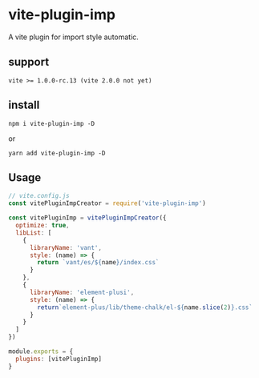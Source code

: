 # vite-plugin-imp

A vite plugin for import style automatic.

## support
```
vite >= 1.0.0-rc.13 (vite 2.0.0 not yet)
```

## install
```
npm i vite-plugin-imp -D
```
or
```
yarn add vite-plugin-imp -D
```

## Usage

``` js
// vite.config.js
const vitePluginImpCreator = require('vite-plugin-imp')

const vitePluginImp = vitePluginImpCreator({
  optimize: true,
  libList: [
    {
      libraryName: 'vant',
      style: (name) => {
        return `vant/es/${name}/index.css`
      }
    },
    {
      libraryName: 'element-plusi',
      style: (name) => {
        return`element-plus/lib/theme-chalk/el-${name.slice(2)}.css`
      }
    }
  ]
})

module.exports = {
  plugins: [vitePluginImp]
}

```